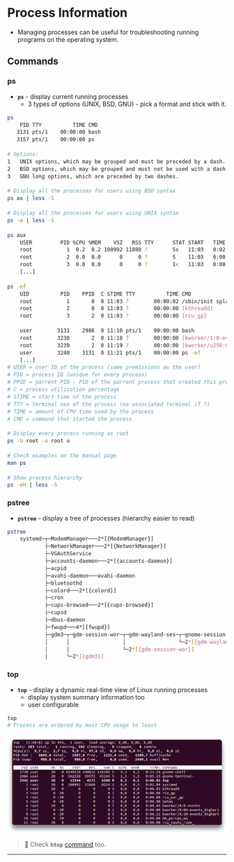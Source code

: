 # Process Information

- Managing processes can be useful for troubleshooting running programs on the operating system.

## Commands

### ps

- **`ps`** - display current running processes
  - 3 types of options (UNIX, BSD, GNU) - pick a format and stick with it.

```bash
ps
    PID TTY          TIME CMD
   3131 pts/1    00:00:00 bash
   3157 pts/1    00:00:00 ps

# Options:
1   UNIX options, which may be grouped and must be preceded by a dash.
2   BSD options, which may be grouped and must not be used with a dash.
3   GNU long options, which are preceded by two dashes.

# Display all the processes for users using BSD syntax
ps ax | less -S

# Display all the processes for users using UNIX syntax
ps -e | less -S

ps aux
    USER         PID %CPU %MEM    VSZ   RSS TTY      STAT START   TIME COMMAND
    root           1  0.2  0.2 100992 11880 ?        Ss   11:03   0:02 /sbin/init splash
    root           2  0.0  0.0      0     0 ?        S    11:03   0:00 [kthreadd]
    root           3  0.0  0.0      0     0 ?        I<   11:03   0:00 [rcu_gp]
    [...]

ps -ef
    UID          PID    PPID  C STIME TTY          TIME CMD
    root           1       0  0 11:03 ?        00:00:02 /sbin/init splash
    root           2       0  0 11:03 ?        00:00:00 [kthreadd]
    root           3       2  0 11:03 ?        00:00:00 [rcu_gp]

    user        3131    2986  0 11:10 pts/1    00:00:00 bash
    root        3238       2  0 11:18 ?        00:00:00 [kworker/1:0-events]
    root        3239       2  0 11:19 ?        00:00:00 [kworker/u256:0-events_unbound]
    user        3240    3131  0 11:21 pts/1    00:00:00 ps -ef
    [...]
# USER = user ID of the process (same premissions as the user)
# PID = process ID (unique for every process)
# PPID = parrent PID - PID of the parrent process that created this process
# C = process utilization percentage
# STIME = start time of the process
# TTY = terminal use of the process (no associated terminal if ?)
# TIME = amount of CPU time used by the process
# CMD = command that started the process

# Display every process running as root
ps -U root -u root u

# Check examples on the manual page
man ps

# Show process hierarchy
ps -eH | less -S
```

### pstree

- **`pstree`** - display a tree of processes (hierarchy easier to read)

```bash
pstree
    systemd─┬─ModemManager───2*[{ModemManager}]
            ├─NetworkManager───2*[{NetworkManager}]
            ├─VGAuthService
            ├─accounts-daemon───2*[{accounts-daemon}]
            ├─acpid
            ├─avahi-daemon───avahi-daemon
            ├─bluetoothd
            ├─colord───2*[{colord}]
            ├─cron
            ├─cups-browsed───2*[{cups-browsed}]
            ├─cupsd
            ├─dbus-daemon
            ├─fwupd───4*[{fwupd}]
            ├─gdm3─┬─gdm-session-wor─┬─gdm-wayland-ses─┬─gnome-session-b───2*[{gnome-session-b}]
            │      │                 │                 └─2*[{gdm-wayland-ses}]
            │      │                 └─2*[{gdm-session-wor}]
            │      └─2*[{gdm3}]
```

### top

- **`top`** - display a dynamic real-time view of Linux running processes
  - display system summary information too
  - user configurable

```bash
top
# Process are ordered by most CPU usage to least
```

![](8-process-managassets/image-20221029114008847.png)

> 📌 Check **`htop`** [command](https://www.geeksforgeeks.org/htop-command-in-linux-with-examples/) too.

------

